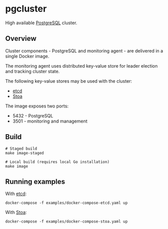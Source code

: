 # pgcluster

High available [PostgreSQL](https://www.postgresql.org/) cluster.


## Overview

Cluster components - PostgreSQL and monitoring agent - are delivered in a single Docker image.

The monitoring agent uses distributed key-value store for leader election and tracking cluster
state.

The following key-value stores may be used with the cluster:

* [etcd](https://etcd.io)
* [Stoa](https://github.com/vontikov/stoa)

The image exposes two ports:

* 5432 - PostgreSQL
* 3501 - monitoring and management


## Build

```
# Staged build
make image-staged
```

```
# Local build (requires local Go installation)
make image
```

## Running examples

With [etcd](https://etcd.io):

```
docker-compose -f examples/docker-compose-etcd.yaml up
```

With [Stoa](https://github.com/vontikov/stoa):

```
docker-compose -f examples/docker-compose-stoa.yaml up
```
